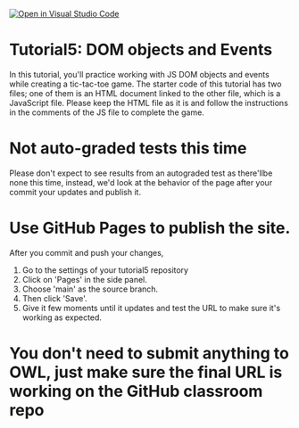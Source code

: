 [![Open in Visual Studio Code](https://classroom.github.com/assets/open-in-vscode-f059dc9a6f8d3a56e377f745f24479a46679e63a5d9fe6f495e02850cd0d8118.svg)](https://classroom.github.com/online_ide?assignment_repo_id=5961547&assignment_repo_type=AssignmentRepo)
# Tutorial5: DOM objects and Events
In this tutorial, you'll practice working with JS DOM objects and events while creating a tic-tac-toe game.
The starter code of this tutorial has two files; one of them is an HTML document linked to the other file, which is a JavaScript file. Please keep the HTML file as it is and follow the instructions in the comments of the JS file to complete the game.

# Not auto-graded tests this time
Please don't expect to see results from an autograded test as there'llbe none this time, instead, we'd look at the behavior of the page after your commit your updates and publish it. 

# Use GitHub Pages to publish the site.
After you commit and push your changes, 
1. Go to the settings of your tutorial5 repository
2. Click on 'Pages' in the side panel.
3. Choose 'main' as the source branch.
4. Then click 'Save'.
5. Give it few moments until it updates and test the URL to make sure it's working as expected.

# You don't need to submit anything to OWL, just make sure the final URL is working on the GitHub classroom repo
